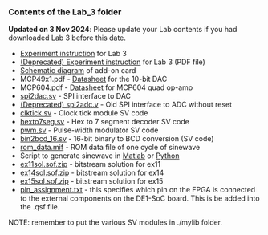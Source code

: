 ### Contents of the Lab_3 folder

**Updated on 3 Nov 2024**: Please update your Lab contents if you had downloaded Lab 3 before this date.

* [Experiment instruction](./Experiment%20Sheet%20-%20Mastering%20Digital%20Design%20Part%203.md) for Lab 3
* [(Deprecated) Experiment instruction](./Experiment%20Sheet%20-%20Mastering%20Digital%20Design%20Part%203.pdf) for Lab 3 (PDF file)
* [Schematic diagram](./DE1-SOC%20Addon%20Card.pdf) of add-on card
* MCP49x1.pdf - [Datasheet](./MCP49x1.pdf) for the 10-bit DAC
* MCP604.pdf - [Datasheet](./MCP604.pdf) for MCP604 quad op-amp
* [spi2dac.sv](./spi2dac.sv) - SPI interface to DAC
* [(Deprecated) spi2adc.v](./spi2adc.v) - Old SPI interface to ADC without reset
* [clktick.sv](./clktick.sv) - Clock tick module SV code
* [hexto7seg.sv](./hexto7seg.sv) - Hex to 7 segment decoder SV code
* [pwm.sv](./pwm.sv) - Pulse-width modulator SV code
* [bin2bcd_16.sv](./bin2bcd_16.sv) - 16-bit binary to BCD conversion (SV code)
* [rom_data.mif](./rom_data.mif) - ROM data file of one cycle of sinewave
* Script to generate sinewave in [Matlab](./sinegen.m) or [Python](./sinegen.py)
* [ex11sol.sof.zip](./ex11sol.sof.zip) - bitstream solution for ex11
* [ex14sol.sof.zip](./ex14sol.sof.zip) - bitstream solution for ex14
* [ex15sol.sof.zip](./ex15sol.sof.zip) - bitstream solution for ex15
* [pin_assignment.txt](./pin_assignment.txt) - this specifies which pin on the FPGA is connected to the external components on the DE1-SoC board. This is be added into the .qsf file.


NOTE: remember to put the various SV modules in ./mylib folder.